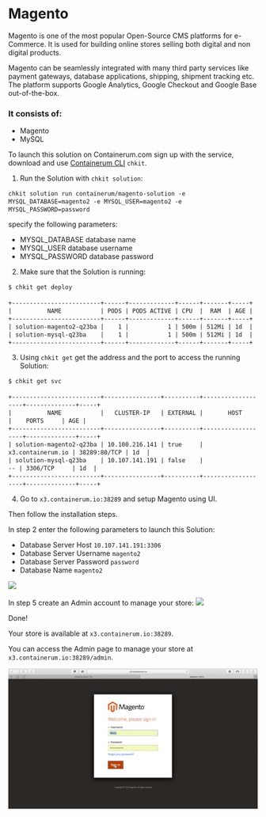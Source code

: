 # Magento

Magento is one of the most popular Open-Source CMS platforms for e-Commerce. It is used for building online stores selling both digital and non digital products.

Magento can be seamlessly integrated with many third party services like payment gateways, database applications, shipping, shipment tracking etc. The platform supports Google Analytics, Google Checkout and Google Base out-of-the-box.

### It consists of:

* Magento  
* MySQL

To launch this solution on Containerum.com sign up with the service, download and use [Containerum CLI](https://github.com/containerum/chkit) `chkit`.


1. Run the Solution with `chkit solution`:
```
chkit solution run containerum/magento-solution -e MYSQL_DATABASE=magento2 -e MYSQL_USER=magento2 -e MYSQL_PASSWORD=password
```
specify the following parameters:

* MYSQL_DATABASE database name
* MYSQL_USER database username
* MYSQL_PASSWORD database password

2. Make sure that the Solution is running:

```
$ chkit get deploy

+-------------------------+------+-------------+------+-------+-----+
|          NAME           | PODS | PODS ACTIVE | CPU  |  RAM  | AGE |
+-------------------------+------+-------------+------+-------+-----+
| solution-magento2-q23ba |    1 |           1 | 500m | 512Mi | 1d  |
| solution-mysql-q23ba    |    1 |           1 | 500m | 512Mi | 1d  |
+-------------------------+------+-------------+------+-------+-----+

```
3. Using `chkit get` get the address and the port to access the running Solution:
```
$ chkit get svc

+-------------------------+----------------+----------+-------------------+--------------+-----+
|          NAME           |   CLUSTER-IP   | EXTERNAL |       HOST        |    PORTS     | AGE |
+-------------------------+----------------+----------+-------------------+--------------+-----+
| solution-magento2-q23ba | 10.100.216.141 | true     | x3.containerum.io | 38289:80/TCP | 1d  |
| solution-mysql-q23ba    | 10.107.141.191 | false    |                -- | 3306/TCP     | 1d  |
+-------------------------+----------------+----------+-------------------+--------------+-----+
```
4. Go to `x3.containerum.io:38289` and setup Magento using UI.

Then follow the installation steps.

In step 2 enter the following parameters to launch this Solution:
* Database Server Host `10.107.141.191:3306`
* Database Server Username `magento2`
* Database Server Password `password`
* Database Name `magento2`

![](/gif/magentosln_1.gif)

In step 5 create an Admin account to manage your store:
![](/gif/magentosln_2.gif)

Done!

Your store is available at `x3.containerum.io:38289`.

You can access the Admin page to manage your store at `x3.containerum.io:38289/admin`.

![](/gif/magentosln_3.gif)
